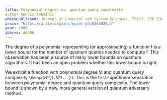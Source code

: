 ```yaml
---
title: Polynomial degree vs. quantum query complexity
author Andris Ambainis
wherepublished: Journal of Computer and System Sciences, 72(2): 220-238
arxiv: "https://arxiv.org/abs/quant-ph/0305028v4"
year: 2006
abbrev: Amb06
---
```


The degree of a polynomial representing (or approximating) a function f is a
lower bound for the number of quantum queries needed to compute f. This
observation has been a source of many lower bounds on quantum algorithms. It
has been an open problem whether this lower bound is tight.

We exhibit a function with polynomial degree M and quantum query complexity
`\Omega(M^{1.321...})`. This is the first superlinear separation between
polynomial degree and quantum query complexity. The lower bound is shown by a
new, more general version of quantum adversary method. 
